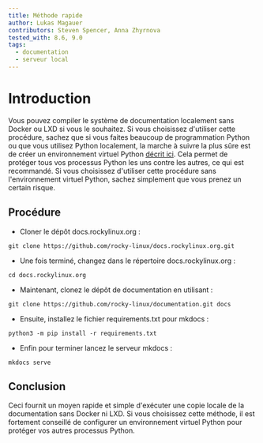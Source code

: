 ```yaml
---
title: Méthode rapide
author: Lukas Magauer
contributors: Steven Spencer, Anna Zhyrnova
tested_with: 8.6, 9.0
tags:
  - documentation
  - serveur local
---
```


# Introduction

Vous pouvez compiler le système de documentation localement sans Docker ou LXD si vous le souhaitez. Si vous choisissez d'utiliser cette procédure, sachez que si vous faites beaucoup de programmation Python ou que vous utilisez Python localement, la marche à suivre la plus sûre est de créer un environnement virtuel Python [décrit ici](https://docs.python.org/3/library/venv.html). Cela permet de protéger tous vos processus Python les uns contre les autres, ce qui est recommandé. Si vous choisissez d'utiliser cette procédure sans l'environnement virtuel Python, sachez simplement que vous prenez un certain risque.

## Procédure

* Cloner le dépôt docs.rockylinux.org :

```
git clone https://github.com/rocky-linux/docs.rockylinux.org.git
```

* Une fois terminé, changez dans le répertoire docs.rockylinux.org :

```
cd docs.rockylinux.org
```

* Maintenant, clonez le dépôt de documentation en utilisant :

```
git clone https://github.com/rocky-linux/documentation.git docs
```

* Ensuite, installez le fichier requirements.txt pour mkdocs :

```
python3 -m pip install -r requirements.txt
```

* Enfin pour terminer lancez le serveur mkdocs :

```
mkdocs serve
```

## Conclusion

Ceci fournit un moyen rapide et simple d'exécuter une copie locale de la documentation sans Docker ni LXD. Si vous choisissez cette méthode, il est fortement conseillé de configurer un environnement virtuel Python pour protéger vos autres processus Python.
